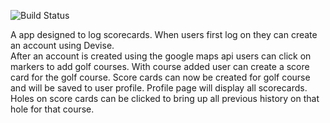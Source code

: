 ![Build Status](https://codeship.com/projects/384918b0-bf49-0136-a1a2-5e19cfa922b0/status?branch=master)

A app designed to log scorecards.
When users first log on they can create an account using Devise.  
After an account is created using the google maps api users can click on markers to add golf courses.
With course added user can create a score card for the golf course.
Score cards can now be created for golf course and will be saved to user profile. 
Profile page will display all scorecards. 
Holes on score cards can be clicked to bring up all previous history on that hole for that course.

